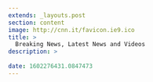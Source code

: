 ```yaml
--- 
extends: _layouts.post 
section: content 
image: http://cnn.it/favicon.ie9.ico 
title: > 
  Breaking News, Latest News and Videos 
description: > 
   
date: 1602276431.0847473 
--- 
```

